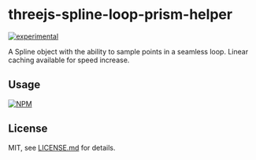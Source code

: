 # threejs-spline-loop-prism-helper

[![experimental](http://badges.github.io/stability-badges/dist/experimental.svg)](http://github.com/badges/stability-badges)

A Spline object with the ability to sample points in a seamless loop. Linear caching available for speed increase.

## Usage

[![NPM](https://nodei.co/npm/threejs-spline-loop-prism-helper.png)](https://nodei.co/npm/threejs-spline-loop-prism-helper/)

## License

MIT, see [LICENSE.md](http://github.com/bunnybones1/threejs-spline-loop-prism-helper/blob/master/LICENSE.md) for details.
